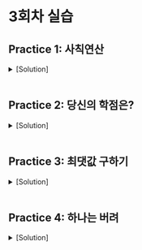 # 3회차 실습

## Practice 1: 사칙연산

<details>
<summary>[Solution]</summary>

<details>
<summary>if</summary>

```C
#include <stdio.h>

int main() {
int operand1, operand2;
char operator;

    printf("수식 입력: ");
    scanf("%d %c %d", &operand1, &operator, &operand2);

    if (operator == '+') {
        printf("결과: %d\n", operand1 + operand2);
    }
    else if (operator == '-') {
        printf("결과: %d\n", operand1 - operand2);
    }
    else if (operator == '*') {
        printf("결과: %d\n", operand1 * operand2);
    }
    else if (operator == '/') {
        printf("결과: %d\n", operand1 / operand2);
    }
    else {
        printf("올바른 연산자를 입력해주세요\n");
    }

    return 0;

}
```

</details>

<details>
<summary>switch</summary>

```C
#include <stdio.h>

int main() {
    int operand1, operand2;
    char operator;

    printf("수식 입력: ");
    scanf("%d %c %d", &operand1, &operator, &operand2);

    switch (operator) {
        case '+':
            printf("결과: %d\n", operand1 + operand2); break;
        case '-':
            printf("결과: %d\n", operand1 - operand2); break;
        case '*':
            printf("결과: %d\n", operand1 * operand2); break;
        case '/':
            printf("결과: %d\n", operand1 / operand2); break;
        default:
            printf("올바른 연산자를 입력해주세요\n");
    }

    return 0;
}
```

</details>

</details>
<br>

## Practice 2: 당신의 학점은?

<details>
<summary>[Solution]</summary>

<details>
<summary>if</summary>

```C
#include <stdio.h>

int main() {
    int score;

    scanf("%d", &score);

    if (score >= 90) {
        printf("학점: A\n");
    }
    else if (score >= 80) {
        printf("학점: B\n");
    }
    else if (score >= 70) {
        printf("학점: C\n");
    }
    else if (score >= 60) {
        printf("학점: D\n");
    }
    else {
        printf("학점: F\n");
    }

    return 0;
}
```

</details>

<details>
<summary>switch</summary>

```C
#include <stdio.h>

int main() {
    int score;

    scanf("%d", &score);

    switch (score / 10) {
        case 10:
        case 9:
            printf("학점: A\n"); break;
        case 8:
            printf("학점: B\n"); break;
        case 7:
            printf("학점: C\n"); break;
        case 6:
            printf("학점: D\n"); break;
        default:
            printf("학점: F\n");
    }

    return 0;
}
```

</details>

</details>
<br>

## Practice 3: 최댓값 구하기

<details>
<summary>[Solution]</summary>

<details>
<summary>nested if</summary>

```C
#include <stdio.h>

int main() {
    int num1, num2, num3;

    printf("세 정수: ");
    scanf("%d %d %d", &num1, &num2, &num3);

    if (num1 > num2) {
        if (num1 > num3) {
            printf("가장 큰 수: %d\n", num1);
        }
        else {
            printf("가장 큰 수: %d\n", num3);
        }
    }
    else {
        if (num2 > num3) {
            printf("가장 큰 수: %d\n", num2);
        } else {
            printf("가장 큰 수: %d\n", num3);
        }
    }

    return 0;
}
```

</details>

<details>
<summary>삼항연산자</summary>

```C
#include <stdio.h>

int main() {
    int num1, num2, num3;
    int max;

    printf("세 정수: ");
    scanf("%d %d %d", &num1, &num2, &num3);

    max = (num1 > num2) ? num1 : num2;
    max = (max > num3) ? max : num3;

    printf("가장 큰 수: %d\n", max);

    return 0;
}
```

</details>

</details>
<br>

## Practice 4: 하나는 버려

<details>
<summary>[Solution]</summary>

<details>
<summary>Sol.1</summary>

```C
#include <stdio.h>

int main() {
    int number;
    int q, w, e, r;
    int a, s, d, f;
    int max;

    printf("숫자 입력: ");
    scanf("%d", &number);

    q = number / 1000;
    w = (number / 100) % 10;
    e = (number / 10) % 10;
    r = number % 10;

    a = w * 100 + e * 10 + r;
    s = q * 100 + e * 10 + r;
    d = q * 100 + w * 10 + r;
    f = q * 100 + w * 10 + e;

    max = (a > s) ? a : s;
    max = (max > d) ? max : d;
    max = (max > f) ? max : f;

    printf("가장 큰 수: %d", max);

    return 0;
}
```

</details>

<details>
<summary>Sol.2</summary>

```C
#include <stdio.h>

int main() {
    int q, w, e, r;
    int a, s, d, f;
    int max;

    printf("숫자 입력: ");
    scanf("%1d%1d%1d%1d", &q, &w, &e, &r);

    a = w * 100 + e * 10 + r;
    s = q * 100 + e * 10 + r;
    d = q * 100 + w * 10 + r;
    f = q * 100 + w * 10 + e;

    max = (a > s) ? a : s;
    max = (max > d) ? max : d;
    max = (max > f) ? max : f;

    printf("가장 큰 수: %d", max);

    return 0;
}
```

</details>

</details>
<br>
